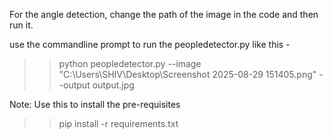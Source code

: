 For the angle detection, change the path of the image in the code and then run it.

use the commandline prompt to run the peopledetector.py like this - 

>> python peopledetector.py --image "C:\\Users\\SHIV\\Desktop\\Screenshot 2025-08-29 151405.png" --output output.jpg

Note: Use this to install the pre-requisites

>> pip install -r requirements.txt
